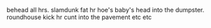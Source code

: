 behead all hrs. slamdunk fat hr hoe's baby's head into the dumpster. roundhouse kick hr cunt into the pavement etc etc

